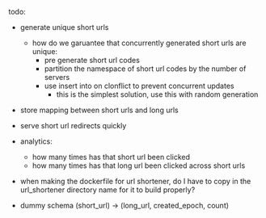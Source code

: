 todo:
- generate unique short urls
    - how do we garuantee that concurrently generated short urls are unique:
        - pre generate short url codes
        - partition the namespace of short url codes by the number of servers
        - use insert into on clonflict to prevent concurrent updates
            - this is the simplest solution, use this with random generation
- store mapping between short urls and long urls
- serve short url redirects quickly
- analytics:
    - how many times has that short url been clicked
    - how many times has that long url been clicked across short urls

- when making the dockerfile for url shortener, do I have to copy in the url_shortener
  directory name for it to build properly?


- dummy schema
(short_url) -> (long_url, created_epoch, count)